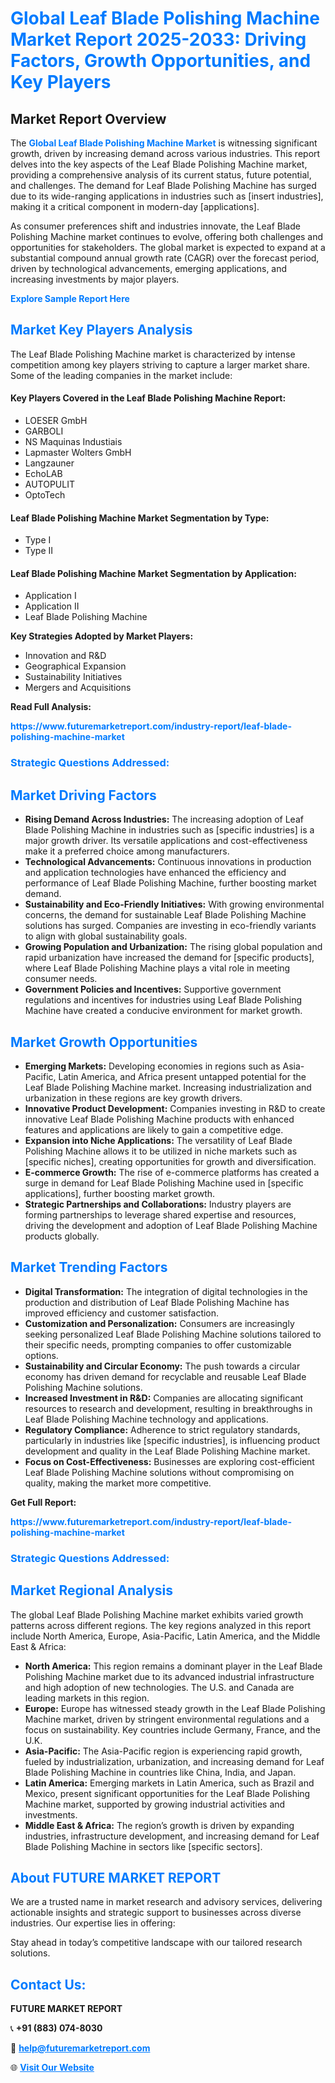 <h1 style="color: #007BFF;">Global Leaf Blade Polishing Machine Market Report 2025-2033: Driving Factors, Growth Opportunities, and Key Players</h1>

<section id="overview">
<h2>Market Report Overview</h2>
<p>The <a href="https://www.futuremarketreport.com/industry-report/leaf-blade-polishing-machine-market" style="color: #007BFF; text-decoration: none;"><strong>Global Leaf Blade Polishing Machine Market</strong></a> is witnessing significant growth, driven by increasing demand across various industries. This report delves into the key aspects of the Leaf Blade Polishing Machine market, providing a comprehensive analysis of its current status, future potential, and challenges. The demand for Leaf Blade Polishing Machine has surged due to its wide-ranging applications in industries such as [insert industries], making it a critical component in modern-day [applications].</p>
<p>As consumer preferences shift and industries innovate, the Leaf Blade Polishing Machine market continues to evolve, offering both challenges and opportunities for stakeholders. The global market is expected to expand at a substantial compound annual growth rate (CAGR) over the forecast period, driven by technological advancements, emerging applications, and increasing investments by major players.</p>
</section>

<section id="overview">
<p><a href="https://www.futuremarketreport.com/request-sample/reportId=111089" style="color: #007BFF; text-decoration: none;"><strong>Explore Sample Report Here</strong></a></p>
</section>

<section id="key-players">
<h2 style="color: #007BFF;">Market Key Players Analysis</h2>
<p>The Leaf Blade Polishing Machine market is characterized by intense competition among key players striving to capture a larger market share. Some of the leading companies in the market include:</p>
<h4>Key Players Covered in the Leaf Blade Polishing Machine Report:</h4>
<ul><li>LOESER GmbH</li><li>GARBOLI</li><li>NS Maquinas Industiais</li><li>Lapmaster Wolters GmbH</li><li>Langzauner</li><li>EchoLAB</li><li>AUTOPULIT</li><li>OptoTech</li></ul>
<h4>Leaf Blade Polishing Machine Market Segmentation by Type:</h4>
<ul><li>Type I</li><li>Type II</li></ul>

<h4>Leaf Blade Polishing Machine Market Segmentation by Application:</h4>
<ul><li>Application I</li><li>Application II</li><li>Leaf Blade Polishing Machine</li></ul>
<p><strong>Key Strategies Adopted by Market Players:</strong></p>
<ul>
<li>Innovation and R&D</li>
<li>Geographical Expansion</li>
<li>Sustainability Initiatives</li>
<li>Mergers and Acquisitions</li>
</ul>
</section>

<section>
<p><strong>Read Full Analysis: </strong></p><a href="https://www.futuremarketreport.com/industry-report/leaf-blade-polishing-machine-market" style="color: #007BFF; text-decoration: none;"><strong>https://www.futuremarketreport.com/industry-report/leaf-blade-polishing-machine-market</strong></a>
<h3 style="color: #007BFF;">Strategic Questions Addressed:</h3>
</section>

<section id="driving-factors">
<h2 style="color: #007BFF;">Market Driving Factors</h2>
<ul>
<li><strong>Rising Demand Across Industries:</strong> The increasing adoption of Leaf Blade Polishing Machine in industries such as [specific industries] is a major growth driver. Its versatile applications and cost-effectiveness make it a preferred choice among manufacturers.</li>
<li><strong>Technological Advancements:</strong> Continuous innovations in production and application technologies have enhanced the efficiency and performance of Leaf Blade Polishing Machine, further boosting market demand.</li>
<li><strong>Sustainability and Eco-Friendly Initiatives:</strong> With growing environmental concerns, the demand for sustainable Leaf Blade Polishing Machine solutions has surged. Companies are investing in eco-friendly variants to align with global sustainability goals.</li>
<li><strong>Growing Population and Urbanization:</strong> The rising global population and rapid urbanization have increased the demand for [specific products], where Leaf Blade Polishing Machine plays a vital role in meeting consumer needs.</li>
<li><strong>Government Policies and Incentives:</strong> Supportive government regulations and incentives for industries using Leaf Blade Polishing Machine have created a conducive environment for market growth.</li>
</ul>
</section>

<section id="growth-opportunities">
<h2 style="color: #007BFF;">Market Growth Opportunities</h2>
<ul>
<li><strong>Emerging Markets:</strong> Developing economies in regions such as Asia-Pacific, Latin America, and Africa present untapped potential for the Leaf Blade Polishing Machine market. Increasing industrialization and urbanization in these regions are key growth drivers.</li>
<li><strong>Innovative Product Development:</strong> Companies investing in R&D to create innovative Leaf Blade Polishing Machine products with enhanced features and applications are likely to gain a competitive edge.</li>
<li><strong>Expansion into Niche Applications:</strong> The versatility of Leaf Blade Polishing Machine allows it to be utilized in niche markets such as [specific niches], creating opportunities for growth and diversification.</li>
<li><strong>E-commerce Growth:</strong> The rise of e-commerce platforms has created a surge in demand for Leaf Blade Polishing Machine used in [specific applications], further boosting market growth.</li>
<li><strong>Strategic Partnerships and Collaborations:</strong> Industry players are forming partnerships to leverage shared expertise and resources, driving the development and adoption of Leaf Blade Polishing Machine products globally.</li>
</ul>
</section>

<section id="trending-factors">
<h2 style="color: #007BFF;">Market Trending Factors</h2>
<ul>
<li><strong>Digital Transformation:</strong> The integration of digital technologies in the production and distribution of Leaf Blade Polishing Machine has improved efficiency and customer satisfaction.</li>
<li><strong>Customization and Personalization:</strong> Consumers are increasingly seeking personalized Leaf Blade Polishing Machine solutions tailored to their specific needs, prompting companies to offer customizable options.</li>
<li><strong>Sustainability and Circular Economy:</strong> The push towards a circular economy has driven demand for recyclable and reusable Leaf Blade Polishing Machine solutions.</li>
<li><strong>Increased Investment in R&D:</strong> Companies are allocating significant resources to research and development, resulting in breakthroughs in Leaf Blade Polishing Machine technology and applications.</li>
<li><strong>Regulatory Compliance:</strong> Adherence to strict regulatory standards, particularly in industries like [specific industries], is influencing product development and quality in the Leaf Blade Polishing Machine market.</li>
<li><strong>Focus on Cost-Effectiveness:</strong> Businesses are exploring cost-efficient Leaf Blade Polishing Machine solutions without compromising on quality, making the market more competitive.</li>
</ul>
</section>

<section>
<p><strong>Get Full Report: </strong></p><a href="https://www.futuremarketreport.com/industry-report/leaf-blade-polishing-machine-market" style="color: #007BFF; text-decoration: none;"><strong>https://www.futuremarketreport.com/industry-report/leaf-blade-polishing-machine-market</strong></a>
<h3 style="color: #007BFF;">Strategic Questions Addressed:</h3>
</section>


<section id="regional-analysis">
<h2 style="color: #007BFF;">Market Regional Analysis</h2>
<p>The global Leaf Blade Polishing Machine market exhibits varied growth patterns across different regions. The key regions analyzed in this report include North America, Europe, Asia-Pacific, Latin America, and the Middle East & Africa:</p>
<ul>
<li><strong>North America:</strong> This region remains a dominant player in the Leaf Blade Polishing Machine market due to its advanced industrial infrastructure and high adoption of new technologies. The U.S. and Canada are leading markets in this region.</li>
<li><strong>Europe:</strong> Europe has witnessed steady growth in the Leaf Blade Polishing Machine market, driven by stringent environmental regulations and a focus on sustainability. Key countries include Germany, France, and the U.K.</li>
<li><strong>Asia-Pacific:</strong> The Asia-Pacific region is experiencing rapid growth, fueled by industrialization, urbanization, and increasing demand for Leaf Blade Polishing Machine in countries like China, India, and Japan.</li>
<li><strong>Latin America:</strong> Emerging markets in Latin America, such as Brazil and Mexico, present significant opportunities for the Leaf Blade Polishing Machine market, supported by growing industrial activities and investments.</li>
<li><strong>Middle East & Africa:</strong> The region’s growth is driven by expanding industries, infrastructure development, and increasing demand for Leaf Blade Polishing Machine in sectors like [specific sectors].</li>
</ul>
</section>

<footer>
<h2 style="color: #007BFF;">About FUTURE MARKET REPORT</h2>
<p>We are a trusted name in market research and advisory services, delivering actionable insights and strategic support to businesses across diverse industries. Our expertise lies in offering:</p>

<p>Stay ahead in today’s competitive landscape with our tailored research solutions.</p>

<h2 style="color: #007BFF;">Contact Us:</h2>
<p><strong>FUTURE MARKET REPORT</strong></p>
<p>📞 <strong>+91 (883) 074-8030</strong></p>
<p>📧 <strong><a href="mailto:help@futuremarketreport.com" style="color: #007BFF;">help@futuremarketreport.com</a></strong></p>
<p>🌐 <strong><a href="https://www.futuremarketreport.com/" style="color: #007BFF;">Visit Our Website</a></strong></p>
</footer>